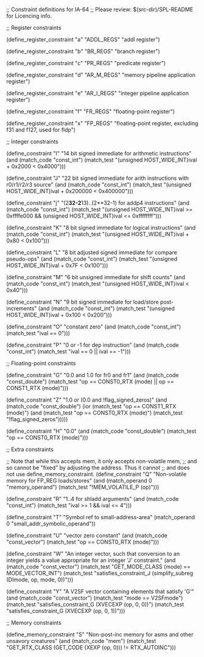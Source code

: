 ;; Constraint definitions for IA-64
;; Please review: $(src-dir)/SPL-README for Licencing info.

;; Register constraints

(define_register_constraint "a" "ADDL_REGS"
  "addl register")

(define_register_constraint "b" "BR_REGS"
  "branch register")

(define_register_constraint "c" "PR_REGS"
  "predicate register")

(define_register_constraint "d" "AR_M_REGS"
  "memory pipeline application register")

(define_register_constraint "e" "AR_I_REGS"
  "integer pipeline application register")

(define_register_constraint "f" "FR_REGS"
  "floating-point register")

(define_register_constraint "x" "FP_REGS"
  "floating-point register, excluding f31 and f127, used for fldp")

;; Integer constraints

(define_constraint "I"
  "14 bit signed immediate for arithmetic instructions"
  (and (match_code "const_int")
       (match_test "(unsigned HOST_WIDE_INT)ival + 0x2000 < 0x4000")))

(define_constraint "J"
  "22 bit signed immediate for arith instructions with r0/r1/r2/r3 source"
  (and (match_code "const_int")
       (match_test "(unsigned HOST_WIDE_INT)ival + 0x200000 < 0x400000")))

(define_constraint "j"
  "(2**32-2**13)..(2**32-1) for addp4 instructions"
  (and (match_code "const_int")
       (match_test "(unsigned HOST_WIDE_INT)ival >= 0xffffe000
		    && (unsigned HOST_WIDE_INT)ival <= 0xffffffff")))

(define_constraint "K"
  "8 bit signed immediate for logical instructions"
  (and (match_code "const_int")
       (match_test "(unsigned HOST_WIDE_INT)ival + 0x80 < 0x100")))

(define_constraint "L"
  "8 bit adjusted signed immediate for compare pseudo-ops"
  (and (match_code "const_int")
       (match_test "(unsigned HOST_WIDE_INT)ival + 0x7F < 0x100")))

(define_constraint "M"
  "6 bit unsigned immediate for shift counts"
  (and (match_code "const_int")
       (match_test "(unsigned HOST_WIDE_INT)ival < 0x40")))

(define_constraint "N"
  "9 bit signed immediate for load/store post-increments"
  (and (match_code "const_int")
       (match_test "(unsigned HOST_WIDE_INT)ival + 0x100 < 0x200")))

(define_constraint "O"
  "constant zero"
  (and (match_code "const_int")
       (match_test "ival == 0")))

(define_constraint "P"
  "0 or -1 for dep instruction"
  (and (match_code "const_int")
       (match_test "ival == 0 || ival == -1")))

;; Floating-point constraints

(define_constraint "G"
  "0.0 and 1.0 for fr0 and fr1"
  (and (match_code "const_double")
       (match_test "op == CONST0_RTX (mode) || op == CONST1_RTX (mode)")))

(define_constraint "Z"
  "1.0 or (0.0 and !flag_signed_zeros)"
  (and (match_code "const_double")
       (ior (match_test "op == CONST1_RTX (mode)")
	    (and (match_test "op == CONST0_RTX (mode)")
		 (match_test "!flag_signed_zeros")))))

(define_constraint "H"
  "0.0"
  (and (match_code "const_double")
       (match_test "op == CONST0_RTX (mode)")))

;; Extra constraints

;; Note that while this accepts mem, it only accepts non-volatile mem,
;; and so cannot be "fixed" by adjusting the address.  Thus it cannot
;; and does not use define_memory_constraint.
(define_constraint "Q"
  "Non-volatile memory for FP_REG loads/stores"
  (and (match_operand 0 "memory_operand")
       (match_test "!MEM_VOLATILE_P (op)")))

(define_constraint "R"
  "1..4 for shladd arguments"
  (and (match_code "const_int")
       (match_test "ival >= 1 && ival <= 4")))

(define_constraint "T"
  "Symbol ref to small-address-area"
  (match_operand 0 "small_addr_symbolic_operand"))

(define_constraint "U"
  "vector zero constant"
  (and (match_code "const_vector")
       (match_test "op == CONST0_RTX (mode)")))

(define_constraint "W"
  "An integer vector, such that conversion to an integer yields a
   value appropriate for an integer 'J' constraint."
  (and (match_code "const_vector")
       (match_test "GET_MODE_CLASS (mode) == MODE_VECTOR_INT")
       (match_test
	"satisfies_constraint_J (simplify_subreg (DImode, op, mode, 0))")))

(define_constraint "Y"
  "A V2SF vector containing elements that satisfy 'G'"
  (and (match_code "const_vector")
       (match_test "mode == V2SFmode")
       (match_test "satisfies_constraint_G (XVECEXP (op, 0, 0))")
       (match_test "satisfies_constraint_G (XVECEXP (op, 0, 1))")))

;; Memory constraints

(define_memory_constraint "S"
  "Non-post-inc memory for asms and other unsavory creatures"
  (and (match_code "mem")
       (match_test "GET_RTX_CLASS (GET_CODE (XEXP (op, 0))) != RTX_AUTOINC")))
